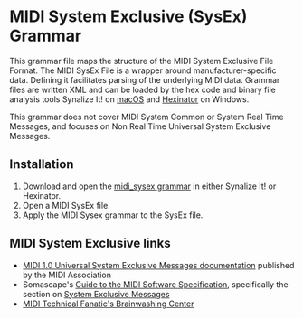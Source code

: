 # MIDI System Exclusive (SysEx) Grammar

This grammar file maps the structure of the MIDI System Exclusive File Format. The MIDI SysEx File is a wrapper around manufacturer-specific data. Defining it facilitates parsing of the underlying MIDI data. Grammar files are written XML and can be loaded by the hex code and binary file analysis tools Synalize It! on [macOS](https://www.synalysis.net) and [Hexinator](https://hexinator.com) on Windows.

This grammar does not cover MIDI System Common or System Real Time Messages, and focuses on Non Real Time Universal System Exclusive Messages.

## Installation
1. Download and open the <a href="https://github.com/codemechanic/midi-sysex-grammar/blob/main/grammar/midi_sysex.grammar?raw=true" download>midi_sysex.grammar</a> in either Synalize It! or Hexinator.
2. Open a MIDI SysEx file.
3. Apply the MIDI Sysex grammar to the SysEx file.

## MIDI System Exclusive links
- <a href="https://www.midi.org/specifications-old/item/table-4-universal-system-exclusive-messages">MIDI 1.0 Universal System Exclusive Messages documentation</a> published by the MIDI Association
- Somascape's <a href="http://www.somascape.org/midi/tech/spec.html">Guide to the MIDI Software Specification</a>, specifically the section on <a href="http://www.somascape.org/midi/tech/spec.html#sysexmsgs">System Exclusive Messages</a>
- <a href="http://web.archive.org/web/20070813201804/www.borg.com/~jglatt/">MIDI Technical Fanatic's Brainwashing Center</a>


